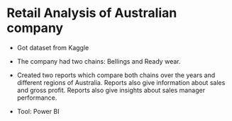 # Retail Analysis of Australian company

- Got dataset from Kaggle

- The company had two chains: Bellings and Ready wear.

- Created two reports which compare both chains over the years and different regions of Australia. Reports also give information about sales and gross profit. Reports also give insights about sales manager performance.

* Tool: Power BI
